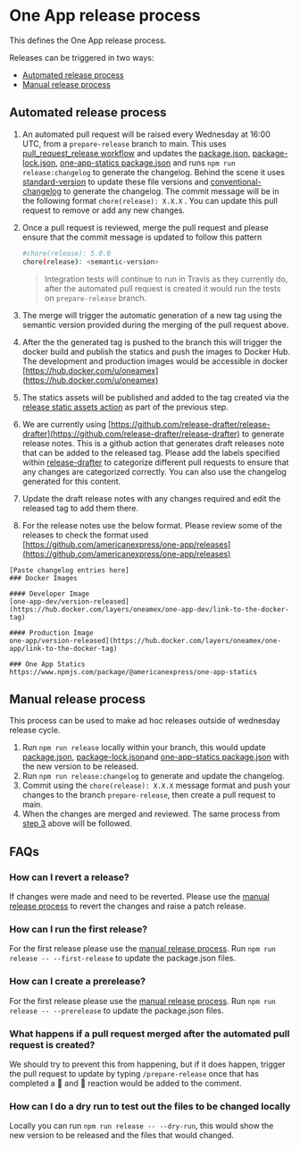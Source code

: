 # One App release process

This defines the One App release process. 

Releases can be triggered in two ways:

  - [Automated release process](#automated-release-process)
  - [Manual release process](#manual-release-process)

## Automated release process

 1. An automated pull request will be raised every Wednesday at 16:00 UTC, from a `prepare-release` branch to main. This uses [pull_request_release workflow](.github/workflows/pull_request_release.yml) and updates the [package.json](package.json), [package-lock.json](package-lock.json), [one-app-statics package.json](one-app-statics/package.json) and runs `npm run release:changelog` to generate the changelog. Behind the scene it uses [standard-version](https://github.com/conventional-changelog/standard-version) to update these file versions and [conventional-changelog](https://github.com/conventional-changelog/conventional-changelog/tree/main/packages/conventional-changelog-cli) to generate the changelog. The commit message will be in the following format `chore(release): X.X.X` . You can update this pull request to remove or add any new changes.
 2. Once a pull request is reviewed, merge the pull request and please ensure that the commit message is updated to follow this pattern  

    ``` bash
    #chore(release): 5.0.0
    chore(release): <semantic-version>

    ```

    > Integration tests will continue to run in Travis as they currently do, after the automated pull request is created it would run the tests on `prepare-release` branch.

 3. The merge will trigger the automatic generation of a new tag using the semantic version provided during the merging of the pull request above.
 4. After the the generated tag is pushed to the branch this will trigger the docker build and publish the statics and push the images to Docker Hub. The development and production images would be accessible in docker [https://hub.docker.com/u/oneamex](https://hub.docker.com/u/oneamex)
 5. The statics assets will be published and added to the tag created via the [release static assets action](.github/workflows/docker_release.yml) as part of the previous step.
 6. We are currently using [https://github.com/release-drafter/release-drafter](https://github.com/release-drafter/release-drafter) to generate release notes. This is a github action that generates draft releases note that can be added to the released tag. Please add the labels specified within [release-drafter](.github/release-drafter.yml) to categorize different pull requests to ensure that any changes are categorized correctly. You can also use the changelog generated for this content.
 7. Update the draft release notes with any changes required and edit the released tag to add them there.
 8. For the release notes use the below format. Please review some of the releases to check the format used [https://github.com/americanexpress/one-app/releases](https://github.com/americanexpress/one-app/releases)

  ```
  [Paste changelog entries here]
  ### Docker Images

  #### Developer Image
  [one-app-dev/version-released](https://hub.docker.com/layers/oneamex/one-app-dev/link-to-the-docker-tag)

  #### Production Image
  one-app/version-released](https://hub.docker.com/layers/oneamex/one-app/link-to-the-docker-tag)

  ### One App Statics
  https://www.npmjs.com/package/@americanexpress/one-app-statics
  ```

## Manual release process

This process can be used to make ad hoc releases outside of wednesday release cycle.

 1. Run `npm run release` locally within your branch, this would update [package.json](package.json), [package-lock.json](package-lock.json)and [one-app-statics package.json](one-app-statics/package.json) with the new version to be released. 
 2. Run `npm run release:changelog` to generate and update the changelog.
 3. Commit using the `chore(release): X.X.X` message format and push your changes to the branch `prepare-release`, then create a pull request to main.
 4. When the changes are merged and reviewed. The same process from [step 3](#automated-release-process) above will be followed.

## FAQs

### How can I revert a release?

If changes were made and need to be reverted. Please use the [manual release process](#manual-release-process) to revert the changes and raise a patch release.

### How can I run the first release?

For the first release please use the [manual release process](#manual-release-process). Run `npm run release -- --first-release` to update the package.json files.

### How can I create a prerelease?

For the first release please use the [manual release process](#manual-release-process). Run `npm run release -- --prerelease` to update the package.json files.

### What happens if a pull request merged after the automated pull request is created?

We should try to prevent this from happening, but if it does happen, trigger the pull request to update by typing `/prepare-release` once that has completed a 🚀 and 👀 reaction would be added to the comment.

### How can I do a dry run to test out the files to be changed locally

Locally you can run  `npm run release -- --dry-run`, this would show the new version to be released and the files that would changed.

